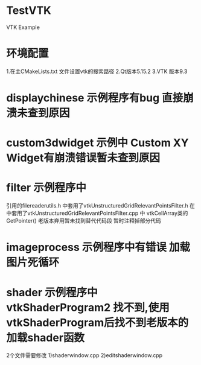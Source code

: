 # TestVTK
VTK Example
# 环境配置
1.在主CMakeLists.txt 文件设置vtk的搜索路径
2.Qt版本5.15.2
3.VTK 版本9.3
# displaychinese 示例程序有bug 直接崩溃未查到原因

# custom3dwidget 示例中 Custom XY Widget有崩溃错误暂未查到原因

# filter 示例程序中 
引用的filereaderutils.h 中套用了vtkUnstructuredGridRelevantPointsFilter.h
在中套用了vtkUnstructuredGridRelevantPointsFilter.cpp 中 vtkCellArray类的 GetPointer()
老版本弃用暂未找到替代代码段 暂时注释掉部分代码

# imageprocess 示例程序中有错误 加载图片死循环

# shader 示例程序中vtkShaderProgram2 找不到,使用vtkShaderProgram后找不到老版本的加载shader函数
2个文件需要修改
    1)shaderwindow.cpp
    2)editshaderwindow.cpp